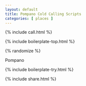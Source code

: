 ```yaml
---
layout: default
title: Pompano Cold Calling Scripts
categories: [ places ]
---
```


{% include call.html %}

{% include boilerplate-top.html %}


{% randomize %}

Pompano

{% include boilerplate-try.html %}

{% include share.html %}